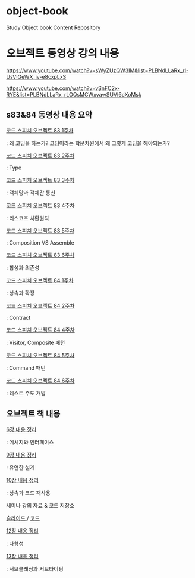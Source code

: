 # object-book
Study Object book Content Repository

# 오브젝트 동영상 강의 내용

https://www.youtube.com/watch?v=sWyZUzQW3IM&list=PLBNdLLaRx_rI-UsVIGeWX_iv-e8cxpLxS

https://www.youtube.com/watch?v=vSnFC2x-RYE&list=PLBNdLLaRx_rLOQsMCWxvawSUVI6cXoMsk

## s83&84 동영상 내용 요약 

[ 코드 스피치 오브젝트 83 1주차 ](https://github.com/LenKIM/object-book/tree/master/object1)

: 왜 코딩을 하는가?  코딩이라는 학문차원에서 왜 그렇게 코딩을 해야되는가?

[ 코드 스피치 오브젝트 83 2주차 ](https://github.com/LenKIM/object-book/tree/master/object2)

: Type

[ 코드 스피치 오브젝트 83 3주차 ](https://github.com/LenKIM/object-book/tree/master/object3)

: 객체망과 객체간 통신

[ 코드 스피치 오브젝트 83 4주차 ](https://github.com/LenKIM/object-book/tree/master/object4)

: 리스코프 치환원칙

[ 코드 스피치 오브젝트 83 5주차 ](https://github.com/LenKIM/object-book/tree/master/object5)

: Composition VS Assemble

[ 코드 스피치 오브젝트 83 6주차 ](https://github.com/LenKIM/object-book/tree/master/object6)

: 합성과 의존성

[ 코드 스피치 오브젝트 84 1주차 ](https://github.com/LenKIM/object-book/tree/master/object7)

: 상속과 확장

[ 코드 스피치 오브젝트 84 2주차 ](https://github.com/LenKIM/object-book/tree/master/object8)

: Contract 

[ 코드 스피치 오브젝트 84 4주차 ](https://github.com/LenKIM/object-book/tree/master/object10)

: Visitor, Composite 패턴

[ 코드 스피치 오브젝트 84 5주차 ](https://github.com/LenKIM/object-book/tree/master/object11)

: Command 패턴

[ 코드 스피치 오브젝트 84 6주차 ](https://github.com/LenKIM/object-book/tree/master/object12)

: 테스트 주도 개발
 
## 오브젝트 책 내용

[ 6장 내용 정리 ](https://github.com/LenKIM/object-book/tree/master/object-origin-book/chapter06)

: 메시지와 인터페이스
 
[ 9장 내용 정리 ](https://github.com/LenKIM/object-book/tree/master/object-origin-book/chapter09) 

: 유연한 설계

[ 10장 내용 정리 ](https://github.com/LenKIM/object-book/tree/master/object-origin-book/chapter10) 

: 상속과 코드 재사용

세미나 강의 자료 & 코드 저장소

[ 슬라이드 ](https://www.slideshare.net/JoenggyuLenKim/ss-193849468) / [ 코드 ](https://github.com/LenKIM/code-reuse-seminar)

[ 12장 내용 정리 ](https://github.com/LenKIM/object-book/tree/master/object-origin-book/chapter12)

: 다형성  

[ 13장 내용 정리 ](https://github.com/LenKIM/object-book/tree/master/object-origin-book/chapter13) 

: 서브클래싱과 서브타이핑
